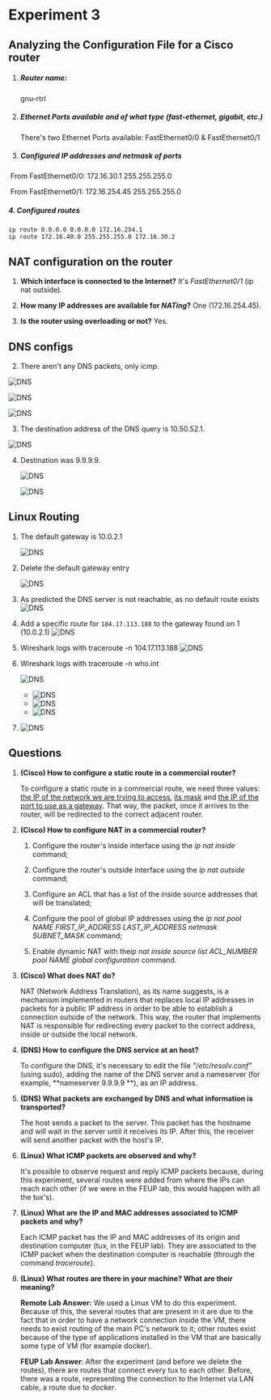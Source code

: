 # Experiment 3

## Analyzing the Configuration File for a Cisco router

1. ##### Router name:

   gnu-rtrl

2. ##### Ethernet Ports available and of what type (fast-ethernet, gigabit, etc.)

   There's two Ethernet Ports available: FastEthernet0/0 & FastEthernet0/1

3. ##### Configured IP addresses and netmask of ports

​        From FastEthernet0/0: 172.16.30.1 255.255.255.0

​        From FastEthernet0/1: 172.16.254.45 255.255.255.0

#####    4. Configured routes

```
ip route 0.0.0.0 0.0.0.0 172.16.254.1
ip route 172.16.40.0 255.255.255.0 172.16.30.2
```

##  NAT configuration on the router

1. **Which interface is connected to the Internet?**
      It's *FastEthernet0/1* (ip nat outside).

2. **How many IP addresses are available for *NATing*?**
   One (172.16.254.45).
3. **Is the router using overloading or not?**
   Yes.

## DNS configs

2. There aren't any DNS packets, only *icmp*.

![DNS](screenshots/exp3/1.png)

![DNS](screenshots/exp3/2.png)

![DNS](screenshots/exp3/3.png)

3. The destination address of the DNS query is 10.50.52.1.

![DNS](screenshots/exp3/4.png)

4. Destination was 9.9.9.9.

   ![DNS](screenshots/exp3/5.png)

   ![DNS](screenshots/exp3/6.png)

## Linux Routing

1. The default gateway is 10.0.2.1

   ![DNS](screenshots/exp3/7.png)

2. Delete the default gateway entry

   ![DNS](screenshots/exp3/8.png)

3. As predicted the DNS server is not reachable, as no default route exists ![DNS](screenshots/exp3/9.png)

4. Add a specific route for `104.17.113.188` to the gateway found on 1 (10.0.2.1) ![DNS](screenshots/exp3/10.png)

5.  Wireshark logs with traceroute -n 104.17.113.188 ![DNS](screenshots/exp3/11.png)

6. Wireshark logs with traceroute -n who.int

   ![DNS](screenshots/exp3/12.png)

   - ![DNS](screenshots/exp3/13.png)
   - ![DNS](screenshots/exp3/14.png)
   - ![DNS](screenshots/exp3/15.png)

   

7. ![DNS](screenshots/exp3/16.png)



## Questions

1. **(Cisco) How to configure a static route in a commercial router?**

   To configure a static route in a commercial route, we need three values: <u>the IP of the network we are trying to access</u>, <u>its mask</u> and <u>the IP of the port to use as a gateway</u>. That way, the packet, once it arrives to the router, will be redirected to the correct adjacent router.

   

2. **(Cisco) How to configure NAT in a commercial router?**

   1. Configure the router's inside interface using the *ip nat inside* command;

   2. Configure the router's outside interface using the *ip nat outside* command;

   3. Configure an ACL that has a list of the inside source addresses that will be translated;

   4. Configure the pool of global IP addresses using the *ip nat pool NAME FIRST_IP_ADDRESS LAST_IP_ADDRESS netmask SUBNET_MASK* command;

   5. Enable dynamic NAT with the*ip nat inside source list ACL_NUMBER pool NAME global configuration* command.

      

3. **(Cisco) What does NAT do?**

   NAT (Network Address Translation), as its name suggests, is a mechanism implemented in routers that replaces local IP addresses in packets for a public IP address in order to be able to establish a connection outside of the network. This way, the router that implements NAT is responsible for redirecting every packet to the correct address, inside or outside the local network.

   

4. **(DNS) How to configure the DNS service at an host?**

   To configure the DNS, it's necessary to edit the file *"/etc/resolv.conf"* (using sudo), adding the name of the DNS server and a nameserver (for example, **nameserver 9.9.9.9 **), as an IP address.

   

5. **(DNS) What packets are exchanged by DNS and what information is transported?**

   The host sends a packet to the server. This packet has the hostname and will wait in the server until it receives its IP. After this, the receiver will send another packet with the host's IP.

   

6. **(Linux) What ICMP packets are observed and why?**

   It's possible to observe request and reply ICMP packets because, during this experiment, several routes were added from where the IPs can reach each other (if we were in the FEUP lab, this would happen with all the tux's).

   

7. **(Linux) What are the IP and MAC addresses associated to ICMP packets and why?**

   Each ICMP packet has the IP and MAC addresses of its origin and destination computer (tux, in the FEUP lab). They are associated to the ICMP packet when the destination computer is reachable (through the command *traceroute*).

   

8. **(Linux) What routes are there in your machine? What are their meaning?**

   **Remote Lab Answer:** We used a Linux VM to do this experiment. Because of this, the several routes that are present in it are due to the fact that in order to have a network connection inside the VM, there needs to exist routing of the main PC's network to it; other routes exist because of the type of applications installed in the VM that are basically some type of VM (for example docker).

   **FEUP Lab Answer**: After the experiment (and before we delete the routes), there are routes that connect every tux to each other. Before, there was a route, representing the connection to the Internet via LAN cable, a route due to *docker*.
